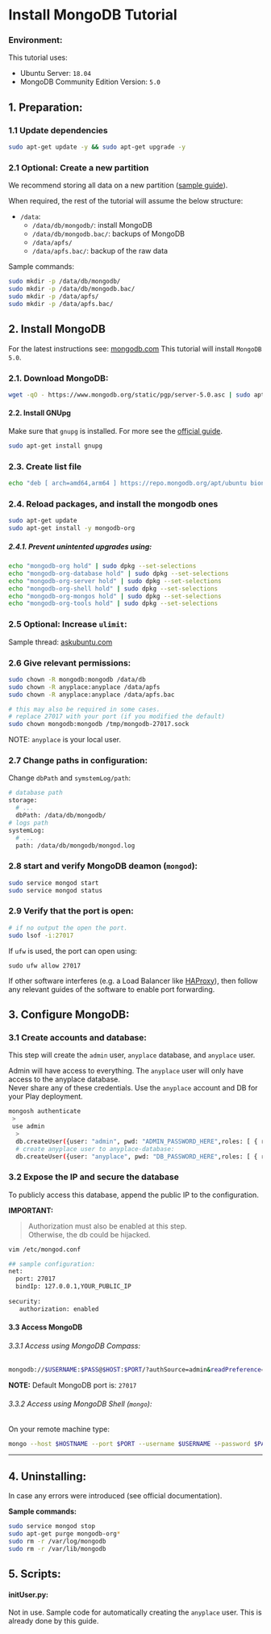 # Install MongoDB Tutorial

### Environment:
This tutorial uses:
- Ubuntu Server: `18.04`
- MongoDB Community Edition Version: `5.0`

## 1. Preparation:
### 1.1 Update dependencies
```bash
sudo apt-get update -y && sudo apt-get upgrade -y
```
### 2.1 Optional: Create a new partition
We recommend storing all data on a new partition
([sample guide](https://askubuntu.com/a/932362/34777)).

When required, the rest of the tutorial will assume the below structure:
- `/data`:
    + `/data/db/mongodb/`: install MongoDB
    + `/data/db/mongodb.bac/`: backups of MongoDB
    + `/data/apfs/`
    + `/data/apfs.bac/`: backup of the raw data

Sample commands:

```bash
sudo mkdir -p /data/db/mongodb/
sudo mkdir -p /data/db/mongodb.bac/
sudo mkdir -p /data/apfs/
sudo mkdir -p /data/apfs.bac/
```

## 2. Install MongoDB
For the latest instructions see: [mongodb.com](https://docs.mongodb.com/manual/tutorial/install-mongodb-on-ubuntu/)
This tutorial will install `MongoDB 5.0`.

### 2.1. Download MongoDB:
```bash
wget -qO - https://www.mongodb.org/static/pgp/server-5.0.asc | sudo apt-key add -
```

#### 2.2. Install GNUpg
Make sure that `gnupg` is installed. For more see the
[official guide](https://docs.mongodb.com/manual/tutorial/install-mongodb-on-ubuntu/).
```bash
sudo apt-get install gnupg
```

### 2.3. Create list file
```bash
echo "deb [ arch=amd64,arm64 ] https://repo.mongodb.org/apt/ubuntu bionic/mongodb-org/5.0 multiverse" | sudo tee /etc/apt/sources.list.d/mongodb-org-5.0.list
```

### 2.4. Reload packages, and install the mongodb ones
```bash
sudo apt-get update
sudo apt-get install -y mongodb-org
```

##### 2.4.1. Prevent unintented upgrades using:
```bash
echo "mongodb-org hold" | sudo dpkg --set-selections
echo "mongodb-org-database hold" | sudo dpkg --set-selections
echo "mongodb-org-server hold" | sudo dpkg --set-selections
echo "mongodb-org-shell hold" | sudo dpkg --set-selections
echo "mongodb-org-mongos hold" | sudo dpkg --set-selections
echo "mongodb-org-tools hold" | sudo dpkg --set-selections
```

### 2.5 Optional:  Increase `ulimit`:
Sample thread: [askubuntu.com](https://askubuntu.com/a/1193851/34777)

### 2.6 Give relevant permissions:
```bash
sudo chown -R mongodb:mongodb /data/db
sudo chown -R anyplace:anyplace /data/apfs
sudo chown -R anyplace:anyplace /data/apfs.bac

# this may also be required in some cases.
# replace 27017 with your port (if you modified the default)
sudo chown mongodb:mongodb /tmp/mongodb-27017.sock
```

NOTE: `anyplace` is your local user.

### 2.7 Change paths in configuration:
Change `dbPath` and `symstemLog/path`:

```bash
# database path
storage:
  # ...
  dbPath: /data/db/mongodb/
# logs path
systemLog:
  # ...
  path: /data/db/mongodb/mongod.log
```

### 2.8 start and verify MongoDB deamon (`mongod`):
```bash
sudo service mongod start
sudo service mongod status
```

### 2.9 Verify that the port is open:
```bash
# if no output the open the port.
sudo lsof -i:27017
```

If `ufw` is used, the port can open using:
```
sudo ufw allow 27017
```

If other software interferes (e.g. a Load Balancer like [HAProxy](http://www.haproxy.org/)), 
then follow any relevant guides of the software to enable port forwarding.


## 3. Configure MongoDB:

### 3.1 Create accounts and database:
This step will create the `admin` user, `anyplace` database, and `anyplace` user.

Admin will have access to everything.
The `anyplace` user will only have access to the anyplace database.  
Never share any of these credentials.
Use the `anyplace` account and DB for your Play deployment.

```bash
mongosh authenticate
 >
 use admin
  >
  db.createUser({user: "admin", pwd: "ADMIN_PASSWORD_HERE",roles: [ { role: "userAdminAnyDatabase", db: "admin" }, "readWriteAnyDatabase" ]})
  # create anyplace user to anyplace-database:
  db.createUser({user: "anyplace", pwd: "DB_PASSWORD_HERE",roles: [ { role: "dbOwner", db: "anyplace" } ]})
```

### 3.2 Expose the IP and secure the database
To publicly access this database, append the public IP to the configuration.  

**IMPORTANT:**
> Authorization must also be enabled at this step.  
> Otherwise, the db could be hijacked.

```bash
vim /etc/mongod.conf
```
```bash
## sample configuration:
net:
  port: 27017
  bindIp: 127.0.0.1,YOUR_PUBLIC_IP
  
security:
   authorization: enabled
``` 

#### 3.3 Access MongoDB
######  3.3.1 Access using MongoDB Compass:
```bash
mongodb://$USERNAME:$PASS@$HOST:$PORT/?authSource=admin&readPreference=primary&appname=MongoDB%20Compass&directConnection=true&ssl=false
```

**NOTE:** Default MongoDB port is: `27017`

######  3.3.2 Access using MongoDB Shell (`mongo`):
On your remote machine type:
```bash
mongo --host $HOSTNAME --port $PORT --username $USERNAME --password $PASSWORD
```

***

## 4. Uninstalling:
In case any errors were introduced (see official documentation).

**Sample commands:**
```bash
sudo service mongod stop
sudo apt-get purge mongodb-org*
sudo rm -r /var/log/mongodb
sudo rm -r /var/lib/mongodb
```

## 5. Scripts:

#### initUser.py:
Not in use. Sample code for automatically creating the `anyplace` user.
This is already done by this guide.




